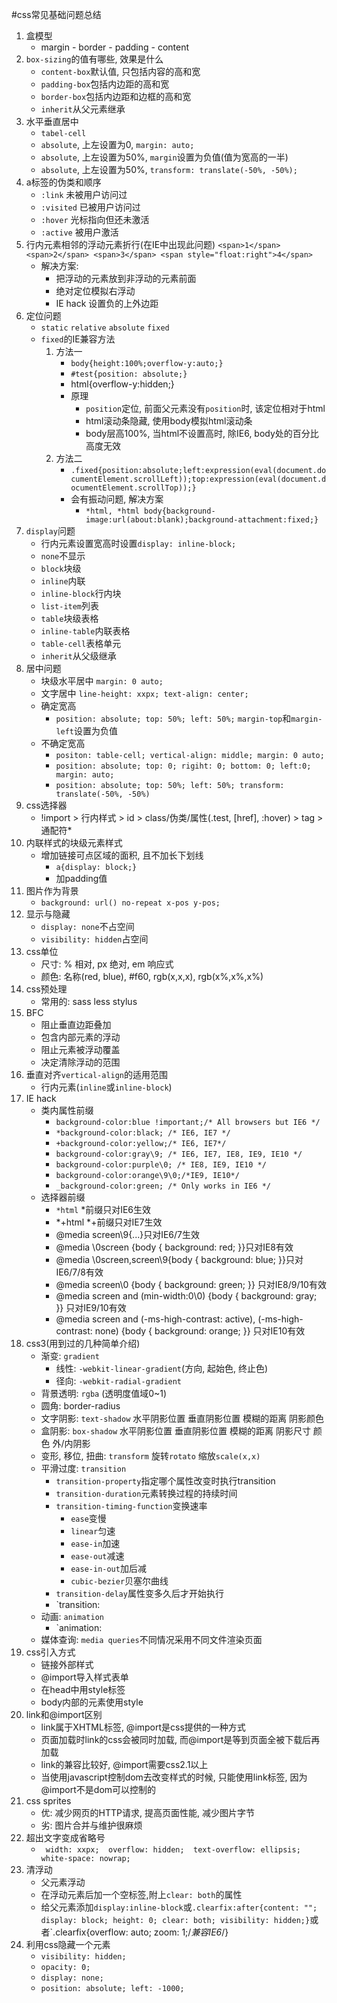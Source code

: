 #css常见基础问题总结
1. 盒模型
    * margin - border - padding - content
2. `box-sizing`的值有哪些, 效果是什么
    * `content-box`默认值, 只包括内容的高和宽
    * `padding-box`包括内边距的高和宽
    * `border-box`包括内边距和边框的高和宽
    * `inherit`从父元素继承
3. 水平垂直居中
    * `tabel-cell`
    * `absolute`, 上左设置为0, `margin: auto;`
    * `absolute`, 上左设置为50%, `margin`设置为负值(值为宽高的一半)
    * `absolute`, 上左设置为50%, `transform: translate(-50%, -50%);`
4. a标签的伪类和顺序
    * `:link` 未被用户访问过
    * `:visited` 已被用户访问过
    * `:hover` 光标指向但还未激活
    * `:active` 被用户激活
5. 行内元素相邻的浮动元素折行(在IE中出现此问题)
  `<span>1</span>
   <span>2</span>
   <span>3</span>
   <span style="float:right">4</span>`
   * 解决方案: 
      * 把浮动的元素放到非浮动的元素前面
      * 绝对定位模拟右浮动
      * IE hack 设置负的上外边距
6. 定位问题
    * `static` `relative` `absolute` `fixed`
    * `fixed`的IE兼容方法
        1. 方法一
            * `body{height:100%;overflow-y:auto;}`
            * `#test{position: absolute;}`
            * html{overflow-y:hidden;}
            * 原理
                * `position`定位, 前面父元素没有`position`时, 该定位相对于html
                * html滚动条隐藏, 使用body模拟html滚动条
                * body层高100%, 当html不设置高时, 除IE6, body处的百分比高度无效
        2. 方法二
            * `.fixed{position:absolute;left:expression(eval(document.documentElement.scrollLeft));top:expression(eval(document.documentElement.scrollTop));}`
            * 会有振动问题, 解决方案
                * `*html, *html body{background-image:url(about:blank);background-attachment:fixed;}`
7. `display`问题
    * 行内元素设置宽高时设置`display: inline-block;`
    * `none`不显示
    * `block`块级
    * `inline`内联
    * `inline-block`行内块
    * `list-item`列表
    * `table`块级表格
    * `inline-table`内联表格
    * `table-cell`表格单元
    * `inherit`从父级继承
8. 居中问题
    * 块级水平居中 `margin: 0 auto;`
    * 文字居中 `line-height: xxpx; text-align: center;`
    * 确定宽高
        * `position: absolute; top: 50%; left: 50%;` `margin-top`和`margin-left`设置为负值
    * 不确定宽高
        * `positon: table-cell; vertical-align: middle; margin: 0 auto;`
        * `position: absolute; top: 0; rigiht: 0; bottom: 0; left:0; margin: auto;`
        * `position: absolute; top: 50%; left: 50%; transform: translate(-50%, -50%)`
9. css选择器
    * !import > 行内样式 > id > class/伪类/属性(.test, [href], :hover) > tag > 通配符*
10. 内联样式的块级元素样式
    * 增加链接可点区域的面积, 且不加长下划线 
        * `a{display: block;}`
        * 加padding值
11. 图片作为背景
    * `background: url() no-repeat x-pos y-pos;`
12. 显示与隐藏
    * `display: none`不占空间
    * `visibility: hidden`占空间
13. css单位
    * 尺寸: % 相对, px 绝对, em 响应式
    * 颜色: 名称(red, blue), #f60, rgb(x,x,x), rgb(x%,x%,x%)
14. css预处理
    * 常用的: sass less stylus
15. BFC
    * 阻止垂直边距叠加
    * 包含内部元素的浮动
    * 阻止元素被浮动覆盖
    * 决定清除浮动的范围
16. 垂直对齐`vertical-align`的适用范围
    * 行内元素(`inline`或`inline-block`)
17. IE hack
    * 类内属性前缀
        * `background-color:blue !important;/* All browsers but IE6 */`
        * `*background-color:black; /* IE6, IE7 */`
        * `+background-color:yellow;/* IE6, IE7*/`
        * `background-color:gray\9; /* IE6, IE7, IE8, IE9, IE10 */`
        * `background-color:purple\0; /* IE8, IE9, IE10 */`
        * `background-color:orange\9\0;/*IE9, IE10*/`
        * `_background-color:green; /* Only works in IE6 */`
    * 选择器前缀
        * `*html` *前缀只对IE6生效
        * *+html *+前缀只对IE7生效
        * @media screen\9{...}只对IE6/7生效
        * @media \0screen {body { background: red; }}只对IE8有效
        * @media \0screen\,screen\9{body { background: blue; }}只对IE6/7/8有效
        * @media screen\0 {body { background: green; }} 只对IE8/9/10有效
        * @media screen and (min-width:0\0) {body { background: gray; }} 只对IE9/10有效
        * @media screen and (-ms-high-contrast: active), (-ms-high-contrast: none) {body { background: orange; }} 只对IE10有效
18. css3(用到过的几种简单介绍)
    * 渐变: `gradient`
        * 线性: `-webkit-linear-gradient`(方向, 起始色, 终止色)
        * 径向: `-webkit-radial-gradient`
    * 背景透明: `rgba` (透明度值域0~1)
    * 圆角: border-radius
    * 文字阴影: `text-shadow` 水平阴影位置 垂直阴影位置 模糊的距离 阴影颜色
    * 盒阴影: `box-shadow` 水平阴影位置 垂直阴影位置 模糊的距离 阴影尺寸 颜色 外/内阴影
    * 变形, 移位, 扭曲: `transform` 旋转`rotato` 缩放`scale(x,x)`
    * 平滑过度: `transition`
        * `transition-property`指定哪个属性改变时执行transition
        * `transition-duration`元素转换过程的持续时间
        * `transition-timing-function`变换速率
            * `ease`变慢
            * `linear`匀速
            * `ease-in`加速
            * `ease-out`减速
            * `ease-in-out`加后减
            * `cubic-bezier`贝塞尔曲线
        * `transition-delay`属性变多久后才开始执行
        * `transition: <property> <duration> <animation type> <delay>
    * 动画: `animation`
        * `animation: <animation-name> <duration> <timing-function> <delay> <direction>
    * 媒体查询: `media queries`不同情况采用不同文件渲染页面
19. css引入方式
    * 链接外部样式
    * @import导入样式表单
    * 在head中用style标签
    * body内部的元素使用style
20. link和@import区别
    * link属于XHTML标签, @import是css提供的一种方式
    * 页面加载时link的css会被同时加载, 而@import是等到页面全被下载后再加载
    * link的兼容比较好, @import需要css2.1以上
    * 当使用javascript控制dom去改变样式的时候, 只能使用link标签, 因为@import不是dom可以控制的
21. css sprites
    * 优: 减少网页的HTTP请求, 提高页面性能, 减少图片字节
    * 劣: 图片合并与维护很麻烦
22. 超出文字变成省略号
    * ` width: xxpx; 
        overflow: hidden; 
        text-overflow: ellipsis; 
        white-space: nowrap;`
23. 清浮动
    * 父元素浮动
    * 在浮动元素后加一个空标签,附上`clear: both`的属性
    * 给父元素添加`display:inline-block`或`.clearfix:after{content: ""; display: block; height: 0; clear: both; visibility: hidden;}`或者`.clearfix{overflow: auto; zoom: 1;/*兼容IE6*/}
24. 利用css隐藏一个元素
    * `visibility: hidden;`
    * `opacity: 0;`
    * `display: none;`
    * `position: absolute; left: -1000;`

